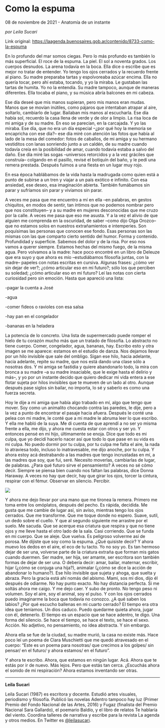 # Como la espuma



08 de noviembre de 2021 - Anatomía de un instante

_por Leila Sucari_

Link original: https://laagenda.buenosaires.gob.ar/contenido/8733-como-la-espuma



En lo profundo del mar somos ciegas. Pero lo más profundo es también lo más superficial. El roce de la espuma. La piel. El sol a noventa grados. Los cuerpos desnudos. La arena todavía en la boca. Ella dice o escribe que es mejor no tratar de entender. Yo tengo los ojos cerrados y la recuerdo frente al piano. Su madre preparaba tartas y espolvoreaba azúcar encima. Ella no quería tocar, pero ahí estaba, tocando, y yo la miraba. Le gustaban las tartas de humita. Yo no la entendía. Su madre tampoco, aunque de maneras diferentes. Ella tocaba el piano, y su música abría balcones en mi cabeza.




Ese día deseé que mis manos supieran, pero mis manos eran mudas. Manos que se movían inútiles, como pájaros que intentaban atrapar al aire, soltarlo, cambiarlo de lugar. Bailaban mis manos al escucharla. Ese día había sol, recuerdo la casa llena de verde y de olor a limpio. La risa loca de mi amiga y de su madre. En eso se parecían, en la carcajada. Y yo las miraba. Ese día, que no era un día especial –¿por qué hoy la memoria se encapricha con ese día?– ese día miré con atención las fotos que había al lado de la mesa del comedor: fotos de caballos, de mi amiga y su hermano vestiditos con lanas sonriendo junto a un caldén, de su madre cuando todavía creía en la posibilidad de amar, cuando todavía estaba a salvo del daño. Ese día miré las sogas –universos retorcidos y a la vez gráciles que construía– colgando en el pasillo, revisé el botiquín del baño, y le pedí una remera prestada. Después fuimos a una fiesta en un lugar muy rojo.




En esa época hablábamos de la vida hasta la madrugada como quien está a punto de subirse a un tren y viajar a un país exótico e infinito. Con esa ansiedad, ese deseo, esa imaginación abierta. También fumábamos sin parar y sufríamos sin parar y vivíamos sin parar.




A veces me pasa que me encuentro a mí en ella –en palabras, en gestos chiquitos, en modos de sentir, tan íntimos que no podemos nombrar pero que nos constituyen– y a su madre en mujeres desconocidas que me cruzo por la calle. A veces me pasa que eso me asusta. Y a la vez el alivio de que alguien me comprenda en la oscuridad, de saber –como dijo Olga Orozco– que no estamos solos en nuestros extrañamientos e intemperies. Son poquísimas las personas que conocen ese fondo. Esas personas son las mismas con las que comparto cierto sentido del humor. Forma y contenido. Profundidad y superficie. Sabemos del dolor y de la risa. Por eso nos vamos a querer siempre. Estamos hechas del mismo fuego, de la misma agua. Pero volvamos a la madre: hace poco encontré en un libro de Deleuze que era suyo y que ahora es mío –estudiábamos filosofía juntas, con la madre– papeles con notas escritas en cursiva. Algunas frases: ¿cómo ver sin dejar de ver?; ¿cómo articular eso en mi futuro?; sólo los que perciben su soledad; ¿cómo articular eso en mi futuro? Leí las notas con cierta curiosidad pero sin emoción. Hasta que apareció una lista:




-pagar la cuenta a José




-agua




-comer fideos o ravioles con esa salsa




-hay pan en el congelador




-bananas en la heladera




La potencia de lo concreto. Una lista de supermercado puede romper el hielo de tu corazón mucho más que un tratado de filosofía. Lo abstracto no tiene cuerpo. Comer, congelador, agua, bananas, hay. Escribo esto y otra imagen se me aparece: estamos en el estudio de danza. Nos dejamos llevar por un hilo invisible que sale del ombligo. Sigan ese hilo, hacia adelante, hacia adelante, repite su madre, que nos está dando una clase sólo a nosotras dos. Y mi amiga se fastidia y quiere abandonarlo todo, la mira con bronca a su madre –a su madre insaciable, que le exige hasta el delirio y más–, y yo por un instante decido que quiero dedicar mi vida entera a ese flotar sujeta por hilos invisibles que te mueven de un lado al otro. Aunque después pase siglos sin bailar, no importa, lo sé y saberlo es como una fuerza secreta.




Hoy le dije a mi amiga que había algo trabado en mí, algo que tengo que mover. Soy como un animalito chocando contra las paredes, le dije, pero a la vez a punto de encontrar el pasaje hacia afuera. Después le conté una pelea con mi madre, le conté que a mi madre le abruma leer lo que escribo. Y ella me habló de la suya. Me di cuenta de que aprendí a no ser yo misma frente a ella, me dijo, y ahora me cuesta estar con otros y ser yo. Y entonces pensé en mi hijo, últimamente se enoja. Dice que todo es mi culpa, que yo decidí hacerlo nacer así que todo lo que pase en su vida es mi culpa. No puedo dormir por tu culpa, por tu culpa me falta el aire, la nada lo atraviesa todo, incluso lo inatravesable, me dijo anoche, por tu culpa. Y ahora estoy acá destrabando a las madres que tengo incrustadas en mí, a las madres que soy, que fui, seré. Necesito moverlas, cambiarlas de lugar, de palabras. ¿Para qué futuro sirve el pensamiento? A veces no sé cómo decir. Siempre se piensa bien cuando nos faltan las palabras, dice Donna Haraway. A veces no hay que decir, hay que girar los ojos, torcer la cintura, respirar con el fémur. Observar en silencio. Percibir.




![](https://cdn.feater.me/files/images/110067/3ebe7fe8-c379-499a-a984-cb839a09be4e.png)




Y ahora me dejo llevar por una mano que me tironea la remera. Primero me toma entre los omóplatos, después del pecho. Es rápida, decidida. Me gusta que me cambie de lugar así, sin aviso, mientras tengo los ojos cerrados. Que me transforme. Que me toque donde no espero. Suave, sutil, un dedo sobre el cuello. Y que al segundo siguiente me arrastre por el suelo. Me sacuda. Que se acerque esa criatura que respira y que no tiene ojos y me lleve hasta el otro lado de la sala. Casi corriendo. Que se funda en mi cuerpo. Que se aleje. Que vuelva. Es peligroso volverme así de porosa. Me dijiste que soy como la espuma. ¿Qué quisiste decir? Y ahora muevo los dedos en el aire, el eco de tu tacto. Yo no soy yo. Es tan hermoso dejar de ser una, volverse parte de la criatura extraña que forman mis gatos cuando duermen. Ser madre, ser hija, ser amante, ser escritora son también formas de dejar de ser una. O debería decir: amar, bailar, maternar, escribir, hijar (¿cómo se conjuga una hija?), animalar (¿cómo se dice la acción de abandonar lo humano?). Ese hilo invisible que sujeta y ahoga, que suelta y abraza. Pero la gracia está ahí nomás del abismo. Mami, sos mi dios, dijo él después de odiarme. No hay punto exacto. No hay distancia perfecta. Si me soltás ahora me caigo. Y me dejo caer. Y subo de pronto. No tengo peso ni volumen. Soy el aire, soy el animal, soy el pulso. Y con los ojos cerrados puedo imaginarme la boca que todavía no conozco. ¿A qué saben los labios? ¿Por qué escucho ballenas en mi cuarto cerrado? El tiempo era otra idea que teníamos. Un dios caduco. Puedo quedarme quieta ahora, jugar con él, detenerlo. El tiempo es un espacio que se hace adentro, te digo. Una forma del silencio. Se hace el tiempo, se hace el texto, se hace el sexo. Acción. No adjetivo, no pensamiento, no idea abstracta. Y sin embargo.




Ahora ella se fue de la ciudad, su madre murió, la casa no existe más. Hace poco leí un poema de Clara Muschietti que me quedó atravesado en el cuerpo: “Este es un poema para nosotras/ que crecimos a los golpes/ sin pensar/ en el futuro/ y ahora estamos/ en el futuro”.




Y ahora te escribo. Ahora, que estamos en ningún lugar. Acá. Ahora que te estás por ir de nuevo. Más lejos. Pero que estás tan cerca. ¿Escuchás ahora el sonido de mi respiración? Ahora estamos inventando ser otras.




---




**Leila Sucari**




Leila Sucari (1987) es escritora y docente. Estudió artes visuales, periodismo y filosofía. Publicó las novelas Adentro tampoco hay luz (Primer Premio del Fondo Nacional de las Artes, 2016) y Fugaz (finalista del Premio Nacional Sara Gallardo), el poemario Baldío, y el libro de relatos Te hablaría del viento. Coordina talleres de narrativa y escribe para la revista La agenda y otros medios. En Twitter es [@leilasucari](http://twitter.com/leilasucari).



